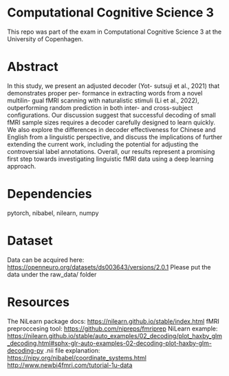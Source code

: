# Computational Cognitive Science 3
This repo was part of the exam in Computational Cognitive Science 3 at the University of Copenhagen.

# Abstract
In this study, we present an adjusted decoder (Yot- sutsuji et al., 2021) that demonstrates proper per- formance in extracting words from a novel multilin- gual fMRI scanning with naturalistic stimuli (Li et al., 2022), outperforming random prediction in both inter- and cross-subject configurations. Our discussion suggest that successful decoding of small fMRI sample sizes requires a decoder carefully designed to learn quickly. We also explore the differences in decoder effectiveness for Chinese and English from a linguistic perspective, and discuss the implications of further extending the current work, including the potential for adjusting the controversial label annotations. Overall, our results represent a promising first step towards investigating linguistic fMRI data using a deep learning approach.

# Dependencies
pytorch, nibabel, nilearn, numpy

# Dataset 
Data can be acquired here: https://openneuro.org/datasets/ds003643/versions/2.0.1
Please put the data under the raw_data/ folder

# Resources
The NiLearn package docs:
https://nilearn.github.io/stable/index.html
fMRI preproccesing tool:
https://github.com/nipreps/fmriprep
NiLearn example:
https://nilearn.github.io/stable/auto_examples/02_decoding/plot_haxby_glm_decoding.html#sphx-glr-auto-examples-02-decoding-plot-haxby-glm-decoding-py
.nii file explanation:
https://nipy.org/nibabel/coordinate_systems.html 
http://www.newbi4fmri.com/tutorial-1u-data 